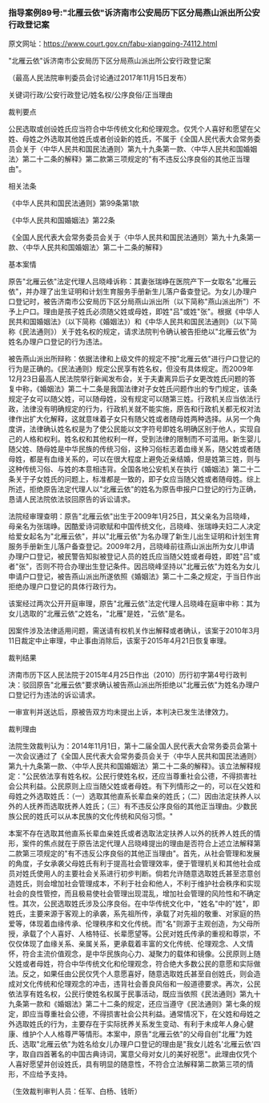 ### 指导案例89号:"北雁云依"诉济南市公安局历下区分局燕山派出所公安行政登记案
原文网址：https://www.court.gov.cn/fabu-xiangqing-74112.html

"北雁云依"诉济南市公安局历下区分局燕山派出所公安行政登记案

（最高人民法院审判委员会讨论通过2017年11月15日发布）

关键词行政/公安行政登记/姓名权/公序良俗/正当理由

裁判要点

公民选取或创设姓氏应当符合中华传统文化和伦理观念。仅凭个人喜好和愿望在父姓、母姓之外选取其他姓氏或者创设新的姓氏，不属于《全国人民代表大会常务委员会关于〈中华人民共和国民法通则〉第九十九条第一款、〈中华人民共和国婚姻法〉第二十二条的解释》第二款第三项规定的"有不违反公序良俗的其他正当理由"。

相关法条

《中华人民共和国民法通则》第99条第1款

《中华人民共和国婚姻法》第22条

《全国人民代表大会常务委员会关于〈中华人民共和国民法通则〉第九十九条第一款、〈中华人民共和国婚姻法〉第二十二条的解释》

基本案情

原告"北雁云依"法定代理人吕晓峰诉称：其妻张瑞峥在医院产下一女取名"北雁云依"，并办理了出生证明和计划生育服务手册新生儿落户备查登记。为女儿办理户口登记时，被告济南市公安局历下区分局燕山派出所（以下简称"燕山派出所"）不予上户口。理由是孩子姓氏必须随父姓或母姓，即姓"吕"或姓"张"。根据《中华人民共和国婚姻法》（以下简称《婚姻法》）和《中华人民共和国民法通则》（以下简称《民法通则》）关于姓名权的规定，请求法院判令确认被告拒绝以"北雁云依"为姓名办理户口登记的行为违法。

被告燕山派出所辩称：依据法律和上级文件的规定不按"北雁云依"进行户口登记的行为是正确的。《民法通则》规定公民享有姓名权，但没有具体规定。而2009年12月23日最高人民法院举行新闻发布会，关于夫妻离异后子女更改姓氏问题的答复中称，《婚姻法》第二十二条是我国法律对子女姓氏问题作出的专门规定，该条规定子女可以随父姓，可以随母姓，没有规定可以随第三姓。行政机关应当依法行政，法律没有明确规定的行为，行政机关就不能实施，原告和行政机关都无权对法律作出扩大化解释，这就意味着子女只有随父姓或者随母姓两种选择。从另一个角度讲，法律确认姓名权是为了使公民能以文字符号即姓名明确区别于他人，实现自己的人格和权利。姓名权和其他权利一样，受到法律的限制而不可滥用。新生婴儿随父姓、随母姓是中华民族的传统习俗，这种习俗标志着血缘关系，随父姓或者随母姓，都是有血缘关系的，可以在很大程度上避免近亲结婚，但是姓第三姓，则与这种传统习俗、与姓的本意相违背。全国各地公安机关在执行《婚姻法》第二十二条关于子女姓氏的问题上，标准都是一致的，即子女应当随父姓或者随母姓。综上所述，拒绝原告法定代理人以"北雁云依"的姓名为原告申报户口登记的行为正确，恳请人民法院依法驳回原告的诉讼请求。

法院经审理查明：原告"北雁云依"出生于2009年1月25日，其父亲名为吕晓峰，母亲名为张瑞峥。因酷爱诗词歌赋和中国传统文化，吕晓峰、张瑞峥夫妇二人决定给爱女起名为"北雁云依"，并以"北雁云依"为名办理了新生儿出生证明和计划生育服务手册新生儿落户备查登记。2009年2月，吕晓峰前往燕山派出所为女儿申请办理户口登记，被民警告知拟被登记人员的姓氏应当随父姓或者母姓，即姓"吕"或者"张"，否则不符合办理出生登记条件。因吕晓峰坚持以"北雁云依"为姓名为女儿申请户口登记，被告燕山派出所遂依照《婚姻法》第二十二条之规定，于当日作出拒绝办理户口登记的具体行政行为。

该案经过两次公开开庭审理，原告"北雁云依"法定代理人吕晓峰在庭审中称：其为女儿选取的"北雁云依"之姓名，"北雁"是姓，"云依"是名。

因案件涉及法律适用问题，需送请有权机关作出解释或者确认，该案于2010年3月11日裁定中止审理，中止事由消除后，该案于2015年4月21日恢复审理。

裁判结果

济南市历下区人民法院于2015年4月25日作出（2010）历行初字第4号行政判决：驳回原告"北雁云依"要求确认被告燕山派出所拒绝以"北雁云依"为姓名办理户口登记行为违法的诉讼请求。

一审宣判并送达后，原被告双方均未提出上诉，本判决已发生法律效力。

裁判理由

法院生效裁判认为：2014年11月1日，第十二届全国人民代表大会常务委员会第十一次会议通过了《全国人民代表大会常务委员会关于〈中华人民共和国民法通则〉第九十九条第一款、〈中华人民共和国婚姻法〉第二十二条的解释》。该立法解释规定："公民依法享有姓名权。公民行使姓名权，还应当尊重社会公德，不得损害社会公共利益。公民原则上应当随父姓或者母姓。有下列情形之一的，可以在父姓和母姓之外选取姓氏：（一）选取其他直系长辈血亲的姓氏；（二）因由法定扶养人以外的人抚养而选取抚养人姓氏；（三）有不违反公序良俗的其他正当理由。少数民族公民的姓氏可以从本民族的文化传统和风俗习惯。"

本案不存在选取其他直系长辈血亲姓氏或者选取法定扶养人以外的抚养人姓氏的情形，案件的焦点就在于原告法定代理人吕晓峰提出的理由是否符合上述立法解释第二款第三项规定的"有不违反公序良俗的其他正当理由"。首先，从社会管理和发展的角度，子女承袭父母姓氏有利于提高社会管理效率，便于管理机关和其他社会成员对姓氏使用人的主要社会关系进行初步判断。倘若允许随意选取姓氏甚至恣意创造姓氏，则会增加社会管理成本，不利于社会和他人，不利于维护社会秩序和实现社会的良性管控，而且极易使社会管理出现混乱，增加社会管理的风险性和不确定性。其次，公民选取姓氏涉及公序良俗。在中华传统文化中，"姓名"中的"姓"，即姓氏，主要来源于客观上的承袭，系先祖所传，承载了对先祖的敬重、对家庭的热爱等，体现着血缘传承、伦理秩序和文化传统。而"名"则源于主观创造，为父母所授，承载了个人喜好、人格特征、长辈愿望等。公民对姓氏传承的重视和尊崇，不仅仅体现了血缘关系、亲属关系，更承载着丰富的文化传统、伦理观念、人文情怀，符合主流价值观念，是中华民族向心力、凝聚力的载体和镜像。公民原则上随父姓或者母姓，符合中华传统文化和伦理观念，符合绝大多数公民的意愿和实际做法。反之，如果任由公民仅凭个人意愿喜好，随意选取姓氏甚至自创姓氏，则会造成对文化传统和伦理观念的冲击，违背社会善良风俗和一般道德要求。再次，公民依法享有姓名权，公民行使姓名权属于民事活动，既应当依照《民法通则》第九十九条第一款和《婚姻法》第二十二条的规定，还应当遵守《民法通则》第七条的规定，即应当尊重社会公德，不得损害社会公共利益。通常情况下，在父姓和母姓之外选取姓氏的行为，主要存在于实际抚养关系发生变动、有利于未成年人身心健康、维护个人人格尊严等情形。本案中，原告"北雁云依"的父母自创"北雁"为姓氏、选取"北雁云依"为姓名给女儿办理户口登记的理由是"我女儿姓名'北雁云依'四字，取自四首著名的中国古典诗词，寓意父母对女儿的美好祝愿"。此理由仅凭个人喜好愿望并创设姓氏，具有明显的随意性，不符合立法解释第二款第三项的情形，不应给予支持。

（生效裁判审判人员：任军、白杨、钱昕）
